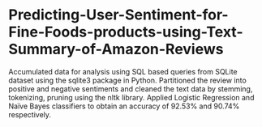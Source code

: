 # Predicting-User-Sentiment-for-Fine-Foods-products-using-Text-Summary-of-Amazon-Reviews
Accumulated data for analysis using SQL based queries from SQLite dataset using the sqlite3 package in Python.  Partitioned the review into positive and negative sentiments and cleaned the text data by stemming, tokenizing, pruning using the nltk library. Applied Logistic Regression and Naïve Bayes classifiers to obtain an accuracy of 92.53% and 90.74% respectively. 
